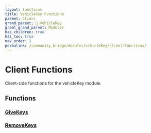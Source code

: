 ```yaml
---
layout: functions
title: Vehiclekey Functions
parent: Client
grand_parent: 🔑 Vehiclekey
great_grand_parent: Modules
has_children: true
has_toc: true
nav_order: 1
permalink: /community_bridge/modules/vehicleKey/client/functions/
---
```


# Client Functions
Client-side functions for the vehicleKey module.

## Functions

### [GiveKeys](GiveKeys)
### [RemoveKeys](RemoveKeys)

